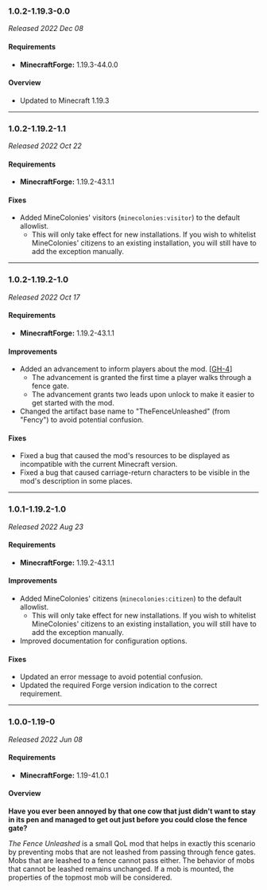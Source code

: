 ### 1.0.2-1.19.3-0.0

_Released 2022 Dec 08_

#### Requirements
- **MinecraftForge:** 1.19.3-44.0.0

#### Overview

- Updated to Minecraft 1.19.3


---

### 1.0.2-1.19.2-1.1

_Released 2022 Oct 22_

#### Requirements
- **MinecraftForge:** 1.19.2-43.1.1

#### Fixes

- Added MineColonies' visitors (`minecolonies:visitor`) to the default allowlist.
    - This will only take effect for new installations. If you wish to whitelist
      MineColonies' citizens to an existing installation, you will still have to
      add the exception manually.


---

### 1.0.2-1.19.2-1.0

_Released 2022 Oct 17_

#### Requirements
- **MinecraftForge:** 1.19.2-43.1.1

#### Improvements

- Added an advancement to inform players about the mod. [[GH-4](https://github.com/TheMrMilchmann/TheFenceUnleashed/issues/4)]
    - The advancement is granted the first time a player walks through a fence
      gate.
    - The advancement grants two leads upon unlock to make it easier to get
      started with the mod.
- Changed the artifact base name to "TheFenceUnleashed" (from "Fency") to avoid
  potential confusion.

#### Fixes

- Fixed a bug that caused the mod's resources to be displayed as incompatible
  with the current Minecraft version.
- Fixed a bug that caused carriage-return characters to be visible in the mod's
  description in some places.


---

### 1.0.1-1.19.2-1.0

_Released 2022 Aug 23_

#### Requirements
- **MinecraftForge:** 1.19.2-43.1.1

#### Improvements

- Added MineColonies' citizens (`minecolonies:citizen`) to the default allowlist.
    - This will only take effect for new installations. If you wish to whitelist
      MineColonies' citizens to an existing installation, you will still have to
      add the exception manually.
- Improved documentation for configuration options.

#### Fixes

- Updated an error message to avoid potential confusion.
- Updated the required Forge version indication to the correct requirement.


---

### 1.0.0-1.19-0

_Released 2022 Jun 08_

#### Requirements
- **MinecraftForge:** 1.19-41.0.1

#### Overview

**Have you ever been annoyed by that one cow that just didn't want to stay in its pen and managed to get out just before
you could close the fence gate?**

_The Fence Unleashed_ is a small QoL mod that helps in exactly this scenario by preventing mobs that are not leashed
from passing through fence gates. Mobs that are leashed to a fence cannot pass either. The behavior of mobs that cannot
be leashed remains unchanged. If a mob is mounted, the properties of the topmost mob will be considered.